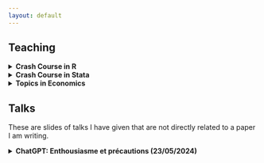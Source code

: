 ```yaml
---
layout: default
---
```

## Teaching 
<details>
  <summary style='font-weight: bold;'>Crash Course in R </summary>
    <ul>
    <li>Will be taught in 2024</li>
    <li>Designed the course from A to Z</li>
    <li>Master in Economics, <em>Ecole Polytechnique</em>; Master Data and Economics for Public Policy, <em>ENSAE Paris</em></li>
    <li>8h</li>
    </ul>
</details>

<details>
<summary style='font-weight: bold;'>Crash Course in Stata </summary>
<ul>
<li>Taught thrice (2021, 2022, 2023) </li>
<li>Modified the existing curriculum, added a few exercises </li>
<li>Master in Economics, <em>Ecole Polytechnique</em>; Master Data and Economics for Public Policy, <em>ENSAE Paris</em></li>
<li>8h</li>
</ul>
<p>This crash in course in Stata aims at introducing the software to students. No prior knowledge is assumed. The class content is available <a href='https://github.com/archatelain/code-for-eco-532/blob/main/poly.md'>here</a>.</p>
</details>

<details>
<summary style='font-weight: bold;'>Topics in Economics </summary>
<ul>
<li>Taught twice (2022, 2023)</li>
<li>Wrote 2 TDs, extensively commented codes to make it accessible to students </li>
<li>Bachelor of Science, <em>Ecole Polytechnique</em></li>
<li>14 classes of 2 hours</li>
</ul>
<p style="text-align: justify;">This class has two parts. First an introduction to econometrics, with hands-on TDs on Stata. Second an introduction to economic modeling using some of Gary Becker's models.</p>
</details>

## Talks 
These are slides of talks I have given that are not directly related to a paper I am writing. 

<details>
<summary style='font-weight: bold;'>ChatGPT: Enthousiasme et précautions (23/05/2024)</summary>
<ul>
  <li>Présentation donnée dans le cadre des 11ème journées annuelles du réseau MATE-SHS sur le thème:
    <em>Intelligence artificielle: applications et implications pour le métier d'ingénieur en SHS</em>
  </li> 
<li><a href="{{ site.baseurl }}/assets/pdf/20240523.chatgpt_chatelain.pdf#zoom=50"> Slides </a></li>
</ul>
</details>